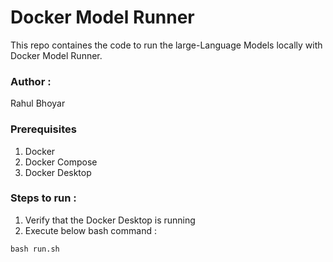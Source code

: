 # Docker Model Runner 

This repo containes the code to run the large-Language Models locally with Docker Model Runner.

### Author : 
Rahul Bhoyar

### Prerequisites 

1. Docker
2. Docker Compose
3. Docker Desktop

### Steps to run :

1. Verify that the Docker Desktop is running
2. Execute below bash command :

```
bash run.sh
```
